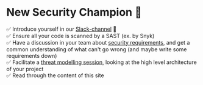 
# New Security Champion 👶

✅ Introduce yourself in our [Slack-channel](https://equinor.slack.com/archives/C036HGPBJ04) 👋  
✅ Ensure all your code is scanned by a SAST (ex. by Snyk)  
✅ Have a discussion in your team about [security requirements](../resources/security_requirements.md), and get a common understanding of what can't go wrong (and maybe write some requirements down)  
✅ Facilitate a [threat modelling session](../resources/threat_modelling.md), looking at the high level architecture of your project  
✅ Read through the content of this site
